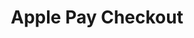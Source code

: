 ---
title: Apple Pay Checkout
api:
  file: swagger (2).json
  operationId: ApplePay
hidden: false
---